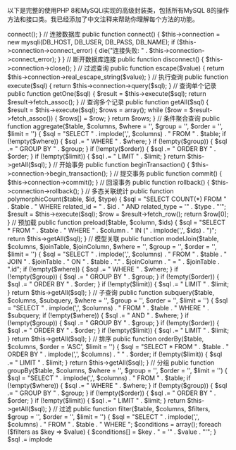 以下是完整的使用PHP 8和MySQLi实现的高级封装类，包括所有MySQL 8的操作方法和接口类。我已经添加了中文注释来帮助你理解每个方法的功能。

<?php

// 定义数据库连接信息
define('DB_HOST', 'localhost');
define('DB_USER', 'username');
define('DB_PASS', 'password');
define('DB_NAME', 'database');

class MySQLiDatabase {
    
    // 数据库连接
    private $connection;
    
    // 构造函数
    public function __construct() {
        $this->connect();
    }
    
    // 连接数据库
    public function connect() {
        $this->connection = new mysqli(DB_HOST, DB_USER, DB_PASS, DB_NAME);
        if ($this->connection->connect_error) {
            die("连接失败: " . $this->connection->connect_error);
        }
    }
    
    // 断开数据库连接
    public function disconnect() {
        $this->connection->close();
    }
    
    // 过滤查询
    public function escape($value) {
        return $this->connection->real_escape_string($value);
    }
    
    // 执行查询
    public function execute($sql) {
        return $this->connection->query($sql);
    }
    
    // 查询单个记录
    public function getOne($sql) {
        $result = $this->execute($sql);
        return $result->fetch_assoc();
    }
    
    // 查询多个记录
    public function getAll($sql) {
        $result = $this->execute($sql);
        $rows = array();
        while ($row = $result->fetch_assoc()) {
            $rows[] = $row;
        }
        return $rows;
    }
    
    // 条件聚合查询
    public function aggregate($table, $columns, $where = '', $group = '', $order = '', $limit = '') {
        $sql = "SELECT " . implode(',', $columns) . " FROM " . $table;
        if (!empty($where)) {
            $sql .= " WHERE " . $where;
        }
        if (!empty($group)) {
            $sql .= " GROUP BY " . $group;
        }
        if (!empty($order)) {
            $sql .= " ORDER BY " . $order;
        }
        if (!empty($limit)) {
            $sql .= " LIMIT " . $limit;
        }
        return $this->getAll($sql);
    }
    
    // 开始事务
    public function beginTransaction() {
        $this->connection->begin_transaction();
    }
    
    // 提交事务
    public function commit() {
        $this->connection->commit();
    }
    
    // 回滚事务
    public function rollback() {
        $this->connection->rollback();
    }
    
    // 多态关联统计
    public function polymorphicCount($table, $id, $type) {
        $sql = "SELECT COUNT(*) FROM " . $table . " WHERE related_id = " . $id . " AND related_type = '" . $type . "'";
        $result = $this->execute($sql);
        $row = $result->fetch_row();
        return $row[0];
    }
    
    // 预加载
    public function preload($table, $column, $ids) {
        $sql = "SELECT * FROM " . $table . " WHERE " . $column . " IN (" . implode(',', $ids) . ")";
        return $this->getAll($sql);
    }
    
    // 模型关联
    public function modelJoin($table, $columns, $joinTable, $joinColumn, $where = '', $group = '', $order = '', $limit = '') {
        $sql = "SELECT " . implode(',', $columns) . " FROM " . $table . " JOIN " . $joinTable . " ON " . $table . "." . $joinColumn . " = " . $joinTable . ".id";
        if (!empty($where)) {
            $sql .= " WHERE " . $where;
        }
        if (!empty($group)) {
            $sql .= " GROUP BY " . $group;
        }
        if (!empty($order)) {
            $sql .= " ORDER BY " . $order;
        }
        if (!empty($limit)) {
            $sql .= " LIMIT " . $limit;
        }
        return $this->getAll($sql);
    }
    
    // 子查询
    public function subquery($table, $columns, $subquery, $where = '', $group = '', $order = '', $limit = '') {
        $sql = "SELECT " . implode(',', $columns) . " FROM " . $table . " WHERE " . $subquery;
        if (!empty($where)) {
            $sql .= " AND " . $where;
        }
        if (!empty($group)) {
            $sql .= " GROUP BY " . $group;
        }
        if (!empty($order)) {
            $sql .= " ORDER BY " . $order;
        }
        if (!empty($limit)) {
            $sql .= " LIMIT " . $limit;
        }
        return $this->getAll($sql);
    }
    
    // 排序
    public function orderBy($table, $columns, $order = 'ASC', $limit = '') {
        $sql = "SELECT * FROM " . $table . " ORDER BY " . implode(',', $columns) . " " . $order;
        if (!empty($limit)) {
            $sql .= " LIMIT " . $limit;
        }
        return $this->getAll($sql);
    }
    
    // 分组
    public function groupBy($table, $columns, $where = '', $group = '', $order = '', $limit = '') {
        $sql = "SELECT " . implode(',', $columns) . " FROM " . $table;
        if (!empty($where)) {
            $sql .= " WHERE " . $where;
        }
        if (!empty($group)) {
            $sql .= " GROUP BY " . $group;
        }
        if (!empty($order)) {
            $sql .= " ORDER BY " . $order;
        }
        if (!empty($limit)) {
            $sql .= " LIMIT " . $limit;
        }
        return $this->getAll($sql);
    }
    
    // 过滤
    public function filter($table, $columns, $filters, $group = '', $order = '', $limit = '') {
        $sql = "SELECT " . implode(',', $columns) . " FROM " . $table . " WHERE ";
        $conditions = array();
        foreach ($filters as $key => $value) {
            $conditions[] = $key . " = '" . $value . "'";
        }
        $sql .= implode

